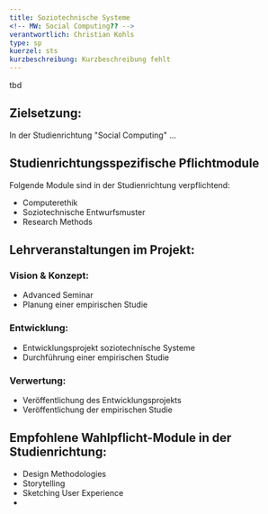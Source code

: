 ```yaml
---
title: Soziotechnische Systeme
<!-- MW: Social Computing?? -->
verantwortlich: Christian Kohls
type: sp
kuerzel: sts
kurzbeschreibung: Kurzbeschreibung fehlt
---
```


tbd

## Zielsetzung:

In der Studienrichtung "Social Computing" ... 


## Studienrichtungsspezifische Pflichtmodule
Folgende Module sind in der Studienrichtung verpflichtend: 
<!-- MW: 3 Module mit je 6 cp -->
* Computerethik
* Soziotechnische Entwurfsmuster
* Research Methods

## Lehrveranstaltungen im Projekt:

### Vision & Konzept:
- Advanced Seminar
- Planung einer empirischen Studie

### Entwicklung:
- Entwicklungsprojekt soziotechnische Systeme
- Durchführung einer empirischen Studie

### Verwertung:
- Veröffentlichung des Entwicklungsprojekts
- Veröffentlichung der empirischen Studie

## Empfohlene Wahlpflicht-Module in der Studienrichtung:
- Design Methodologies
- Storytelling
- Sketching User Experience
- 
